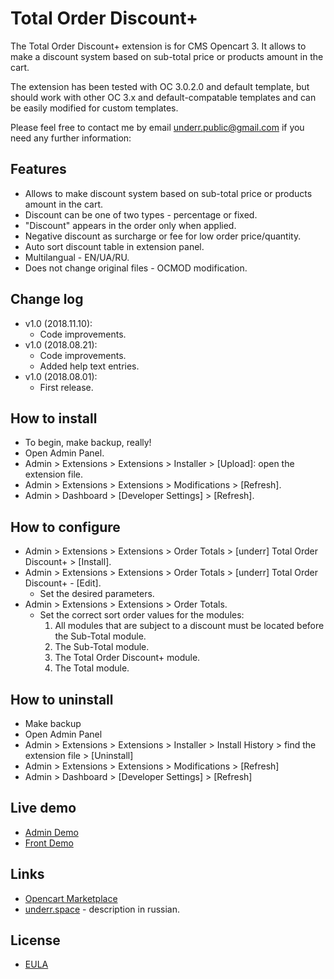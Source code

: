 # Total Order Discount+

The Total Order Discount+ extension is for CMS Opencart 3. It allows to make a discount system based on sub-total price or products amount in the cart.

The extension has been tested with OC 3.0.2.0 and default template, but should work with other OC 3.x and default-compatable templates and can be easily modified for custom templates.

Please feel free to contact me by email <underr.public@gmail.com> if you need any further information:
## Features
* Allows to make discount system based on sub-total price or products amount in the cart.
* Discount can be one of two types - percentage or fixed.
* "Discount" appears in the order only when applied.
* Negative discount as surcharge or fee for low order price/quantity.
* Auto sort discount table in extension panel.
* Multilangual - EN/UA/RU.
* Does not change original files - OCMOD modification.

## Change log
* v1.0 (2018.11.10):
    * Code improvements.
* v1.0 (2018.08.21):
    * Code improvements.
    * Added help text entries.
* v1.0 (2018.08.01):
    * First release.

## How to install
* To begin, make backup, really!
* Open Admin Panel.
* Admin > Extensions > Extensions > Installer > [Upload]: open the extension file.
* Admin > Extensions > Extensions > Modifications > [Refresh].
* Admin > Dashboard > [Developer Settings] > [Refresh].

## How to configure
* Admin > Extensions > Extensions > Order Totals > [underr] Total Order Discount+ > [Install].
* Admin > Extensions > Extensions > Order Totals > [underr] Total Order Discount+ - [Edit].
    * Set the desired parameters.
* Admin > Extensions > Extensions > Order Totals.
    * Set the correct sort order values for the modules:
        1. All modules that are subject to a discount must be located before the Sub-Total module.
        2. The Sub-Total module.
        3. The Total Order Discount+ module.
        4. The Total module.

## How to uninstall
* Make backup
* Open Admin Panel
* Admin > Extensions > Extensions > Installer > Install History > find the extension file > [Uninstall]
* Admin > Extensions > Extensions > Modifications > [Refresh]
* Admin > Dashboard > [Developer Settings] > [Refresh]

## Live demo
* [Admin Demo](http://plus.ocmod.unaux.com/plus/admin/index.php?route=extension/total/order_discount)
* [Front Demo](http://plus.ocmod.unaux.com/plus)

## Links
* [Opencart Marketplace](https://www.opencart.com/index.php?route=marketplace/extension/info&extension_id=35103)
* [underr.space](https://underr.space/notes/projects/project-011.html) - description in russian.

## License
* [EULA](https://raw.githubusercontent.com/underr-ua/ocmod3-total-order-discount-plus/master/EULA.txt)
